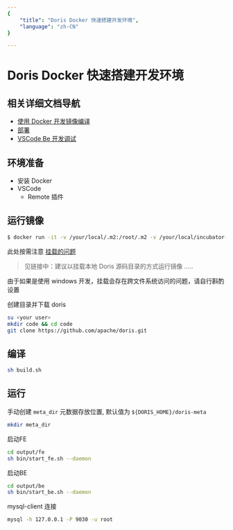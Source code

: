 ```yaml
---
{
    "title": "Doris Docker 快速搭建开发环境",
    "language": "zh-CN"
}

---
```


<!-- 
Licensed to the Apache Software Foundation (ASF) under one
or more contributor license agreements.  See the NOTICE file
distributed with this work for additional information
regarding copyright ownership.  The ASF licenses this file
to you under the Apache License, Version 2.0 (the
"License"); you may not use this file except in compliance
with the License.  You may obtain a copy of the License at

  http://www.apache.org/licenses/LICENSE-2.0

Unless required by applicable law or agreed to in writing,
software distributed under the License is distributed on an
"AS IS" BASIS, WITHOUT WARRANTIES OR CONDITIONS OF ANY
KIND, either express or implied.  See the License for the
specific language governing permissions and limitations
under the License.
-->

# Doris Docker 快速搭建开发环境

## 相关详细文档导航

- [使用 Docker 开发镜像编译](/docs/install/source-install/compilation)
- [部署](/docs/install/install-deploy)
- [VSCode Be 开发调试](./be-vscode-dev)

## 环境准备

- 安装 Docker
- VSCode
    - Remote 插件

## 运行镜像

```bash
$ docker run -it -v /your/local/.m2:/root/.m2 -v /your/local/incubator-doris-DORIS-x.x.x-release/:/root/incubator-doris-DORIS-x.x.x-release/ apache/incubator-doris:build-env-ldb-toolchain-latest
```

此处按需注意 [挂载的问题](../../docs/install/source-install/compilation.md)

> 见链接中：建议以挂载本地 Doris 源码目录的方式运行镜像 .....

由于如果是使用 windows 开发，挂载会存在跨文件系统访问的问题，请自行斟酌设置

创建目录并下载 doris

```bash
su <your user>
mkdir code && cd code
git clone https://github.com/apache/doris.git
```

## 编译

```bash
sh build.sh
```

## 运行

手动创建 `meta_dir` 元数据存放位置, 默认值为 `${DORIS_HOME}/doris-meta`

```bash
mkdir meta_dir
```

启动FE

```bash
cd output/fe
sh bin/start_fe.sh --daemon
```

启动BE

```bash
cd output/be
sh bin/start_be.sh --daemon
```

mysql-client 连接

```bash
mysql -h 127.0.0.1 -P 9030 -u root
```
